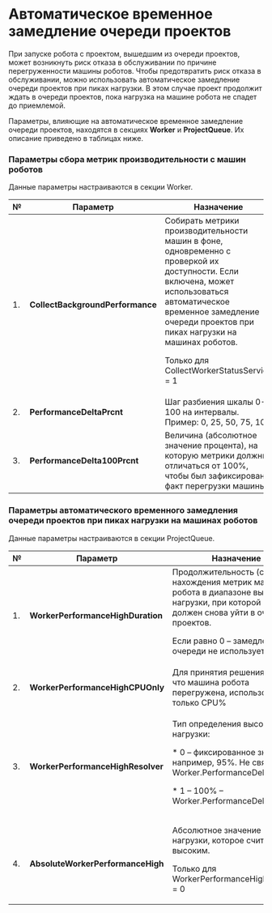 # Автоматическое временное замедление очереди проектов 

При запуске робота с проектом, вышедшим из очереди проектов, может возникнуть риск отказа в обслуживании по причине перегруженности машины роботов. Чтобы предотвратить риск отказа в обслуживании, можно использовать автоматическое замедление очереди проектов при пиках нагрузки. В этом случае проект продолжит ждать в очереди проектов, пока нагрузка на машине робота не спадет до приемлемой.

Параметры, влияющие на автоматическое временное замедление очереди проектов, находятся в секциях **Worker** и **ProjectQueue**. Их описание приведено в таблицах ниже.

### Параметры сбора метрик производительности с машин роботов 

Данные параметры настраиваются в секции Worker.

| №  | Параметр                         | Назначение                       | Примечание        |
| -- | -------------------------------- | -------------------------------- | ----------------- |
| 1. | **CollectBackgroundPerformance** | Собирать метрики производительности машин в фоне, одновременно с проверкой их доступности. Если включена, может использоваться автоматическое временное замедление очереди проектов при пиках нагрузки на машинах роботов.<p> Только для CollectWorkerStatusService = 1 </p> |  |
| 2. | **PerformanceDeltaPrcnt**        | Шаг разбиения шкалы 0-100 на интервалы. Пример: 0, 25, 50, 75, 100 |  |
| 3. | **PerformanceDelta100Prcnt**     | Величина (абсолютное значение процента), на которую метрики должны отличаться от 100%, чтобы был зафиксирован факт перегрузки машины |  |



### Параметры автоматического временного замедления очереди проектов при пиках нагрузки на машинах роботов 

Данные параметры настраиваются в секции ProjectQueue.

| №  | Параметр                          | Назначение                       | Примечание        |
| -- | --------------------------------- | -------------------------------- | ----------------- |
| 1. | **WorkerPerformanceHighDuration** | Продолжительность (сек) нахождения метрик машины робота в диапазоне высокой нагрузки, при которой проект должен снова уйти в очередь проектов. <p>Если равно 0 – замедление очереди не используется </p> | Если равно 0, метрики производительности с машин роботов все равно собираются, если этот сбор включен |
| 2. | **WorkerPerformanceHighCPUOnly**  | Для принятия решения о том, что машина робота перегружена, использовать только CPU% |  |
| 3. | **WorkerPerformanceHighResolver** | Тип определения высокой нагрузки: <p> * 0 – фиксированное значение, например, 95%. Не связано с Worker.PerformanceDeltaPrcnt.</p> <p> * 1 – 100% – Worker.PerformanceDeltaPrcnt </p> | Если шкала разбивается на большие интервалы (см. таблица 20, №п/п 2) или не кратные 100, то попадание нагрузки в последний интервал может быть грубой оценкой или не оправданно завышенной. Тогда можно эту оценку указать явно в AbsoluteWorkerPerformanceHigh и использовать тип 1  |
| 4. | **AbsoluteWorkerPerformanceHigh** | Абсолютное значение нагрузки, которое считается высоким. <p>Только для WorkerPerformanceHighResolver = 0 </p> |  |







